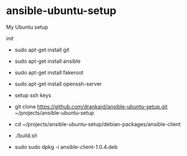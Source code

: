 ansible-ubuntu-setup
====================

My Ubuntu setup

*init*

- sudo apt-get install git
- sudo apt-get install ansible
- sudo apt-get install fakeroot
- sudo apt-get install openssh-server
- setup ssh keys 

- git clone https://github.com/drankard/ansible-ubuntu-setup.git ~/projects/ansible-ubuntu-setup
- cd ~/projects/ansible-ubuntu-setup/debian-packages/ansible-client
- ./build.sh
- sudo sudo dpkg -i ansible-client-1.0.4.deb
